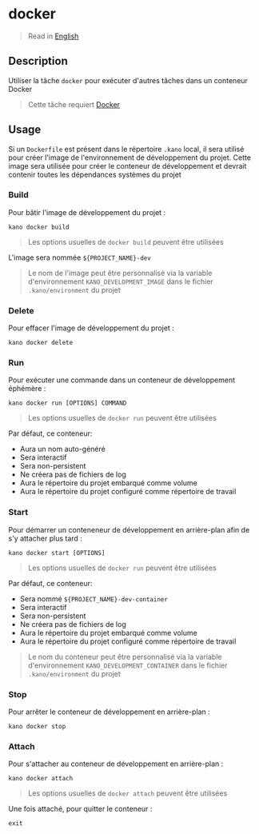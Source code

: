 # docker

> Read in [English](/docs/en/tasks/docker.md)

## Description

Utiliser la tâche `docker` pour exécuter d'autres tâches dans un conteneur Docker

> Cette tâche requiert [Docker](https://github.com/docker)

## Usage

Si un `Dockerfile` est présent dans le répertoire `.kano` local, il sera utilisé pour créer
l'image de l'environnement de développement du projet. Cette image sera utilisée pour créer le
conteneur de développement et devrait contenir toutes les dépendances systèmes du projet

### Build

Pour bâtir l'image de développement du projet :

```shell
kano docker build
```

> Les options usuelles de `docker build` peuvent être utilisées

L'image sera nommée `${PROJECT_NAME}-dev`

> Le nom de l'image peut être personnalisé via la variable d'environnement
> `KANO_DEVELOPMENT_IMAGE` dans le fichier `.kano/environment` du projet

### Delete

Pour effacer l'image de développement du projet :

```shell
kano docker delete
```

### Run

Pour exécuter une commande dans un conteneur de développement éphémère :

```shell
kano docker run [OPTIONS] COMMAND
```

> Les options usuelles de `docker run` peuvent être utilisées

Par défaut, ce conteneur:

- Aura un nom auto-généré
- Sera interactif
- Sera non-persistent
- Ne créera pas de fichiers de log
- Aura le répertoire du projet embarqué comme volume
- Aura le répertoire du projet configuré comme répertoire de travail

### Start

Pour démarrer un conteneneur de développement en arrière-plan afin de s'y attacher plus tard :

```shell
kano docker start [OPTIONS]
```

> Les options usuelles de `docker run` peuvent être utilisées

Par défaut, ce conteneur:

- Sera nommé `${PROJECT_NAME}-dev-container`
- Sera interactif
- Sera non-persistent
- Ne créera pas de fichiers de log
- Aura le répertoire du projet embarqué comme volume
- Aura le répertoire du projet configuré comme répertoire de travail

> Le nom du conteneur peut être personnalisé via la variable d'environnement
> `KANO_DEVELOPMENT_CONTAINER` dans le fichier `.kano/environment` du projet

### Stop

Pour arrêter le conteneur de développement en arrière-plan :

```shell
kano docker stop
```

### Attach

Pour s'attacher au conteneur de développement en arrière-plan :

```shell
kano docker attach
```

> Les options usuelles de `docker attach` peuvent être utilisées

Une fois attaché, pour quitter le conteneur :

```shell
exit
```
